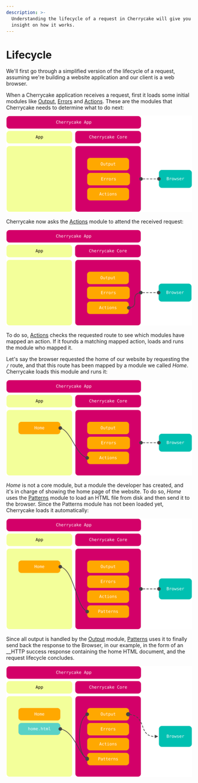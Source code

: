 ```yaml
---
description: >-
  Understanding the lifecycle of a request in Cherrycake will give you valuable
  insight on how it works.
---
```


# Lifecycle

We'll first go through a simplified version of the lifecycle of a request, assuming we're building a website application and our client is a web browser.

When a Cherrycake application receives a request, first it loads some initial modules like [Output](../../reference/core-modules/output/), [Errors](../../reference/core-modules/errors.md) and [Actions](../../reference/core-modules/actions/). These are the modules that Cherrycake needs to determine what to do next:

![](../../.gitbook/assets/cherrycakediagramlifecycle1.svg)

Cherrycake now asks the [Actions](../../reference/core-modules/actions/) module to attend the received request:

![](../../.gitbook/assets/cherrycakediagramlifecycle2.svg)

To do so, [Actions](../../reference/core-modules/actions/) checks the requested route to see which modules have mapped an action. If it founds a matching mapped action, loads and runs the module who mapped it.

Let's say the browser requested the home of our website by requesting the `/` route, and that this route has been mapped by a module we called _Home_. Cherrycake loads this module and runs it:

![](../../.gitbook/assets/cherrycakediagramlifecycle3.svg)

_Home_ is not a core module, but a module the developer has created, and it's in charge of showing the home page of the website. To do so, _Home_ uses the [Patterns](../../reference/core-modules/patterns/) module to load an HTML file from disk and then send it to the browser. Since the Patterns module has not been loaded yet, Cherrycake loads it automatically:

![](../../.gitbook/assets/cherrycakediagramlifecycle4.svg)

Since all output is handled by the [Output](../../reference/core-modules/output/) module, [Patterns](../../reference/core-modules/patterns/) uses it to finally send back the response to the Browser, in our example, in the form of an __HTTP success response containing the home HTML document, and the request lifecycle concludes.

![](../../.gitbook/assets/cherrycakediagramlifecycle5.svg)

